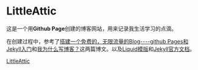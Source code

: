 # LittleAttic

这是一个用**Github Page**创建的博客网站，用来记录我生活学习的点滴。

在创建过程中，参考了[搭建一个免费的，无限流量的Blog----github Pages和Jekyll入门](http://www.ruanyifeng.com/blog/2012/08/blogging_with_jekyll.html)和[我为什么写博客？](http://beiyuu.com/why-blog/)这两篇博文。以及[Liquid模版](https://github.com/shopify/liquid/wiki/liquid-for-designers)和[Jekyll官方文档](http://jekyllrb.com/docs/home/)。

[LittleAttic](http://macdfree.github.io)